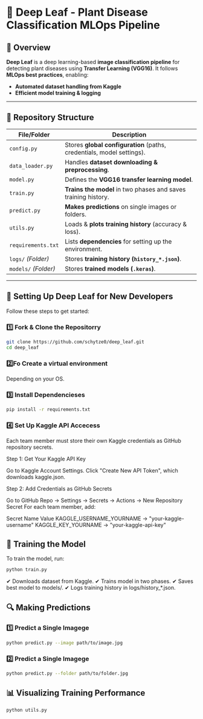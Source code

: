 # 🌱 Deep Leaf - Plant Disease Classification MLOps Pipeline

## 📌 Overview
**Deep Leaf** is a deep learning-based **image classification pipeline** for detecting plant diseases using **Transfer Learning (VGG16)**. It follows **MLOps best practices**, enabling:
- **Automated dataset handling from Kaggle**
- **Efficient model training & logging**

---

## 📂 Repository Structure
| File/Folder            | Description |
|------------------------|-------------|
| `config.py`           | Stores **global configuration** (paths, credentials, model settings). |
| `data_loader.py`      | Handles **dataset downloading & preprocessing**. |
| `model.py`            | Defines the **VGG16 transfer learning model**. |
| `train.py`            | **Trains the model** in two phases and saves training history. |
| `predict.py`          | **Makes predictions** on single images or folders. |
| `utils.py`            | Loads & **plots training history** (accuracy & loss). |
| `requirements.txt`    | Lists **dependencies** for setting up the environment. |
| `logs/` _(Folder)_    | Stores **training history (`history_*.json`)**. |
| `models/` _(Folder)_  | Stores **trained models (`.keras`)**. |

---

## 🚀 **Setting Up Deep Leaf for New Developers**
Follow these steps to get started:

### **1️⃣ Fork & Clone the Repositorry**
```sh
git clone https://github.com/schytze0/deep_leaf.git
cd deep_leaf
```


### **2️⃣Fo Create a virtual environment**
Depending on your OS.


### **3️⃣ Install Dependencieses**
```sh
pip install -r requirements.txt
```


### **4️⃣ Set Up Kaggle API Accecess**
Each team member must store their own Kaggle credentials as GitHub repository secrets.

Step 1: Get Your Kaggle API Key

Go to Kaggle Account Settings.
Click "Create New API Token", which downloads kaggle.json.

Step 2: Add Credentials as GitHub Secrets

Go to GitHub Repo → Settings → Secrets → Actions → New Repository Secret
For each team member, add:

Secret Name		Value
KAGGLE_USERNAME_YOURNAME -> "your-kaggle-username"
KAGGLE_KEY_YOURNAME -> "your-kaggle-api-key"


## **🔄 Training the Model**

To train the model, run:
```sh
python train.py
```

✔ Downloads dataset from Kaggle.
✔ Trains model in two phases.
✔ Saves best model to models/.
✔ Logs training history in logs/history_*.json.


## **🔍 Making Predictions**

### **1️⃣ Predict a Single Imagege**
```sh
python predict.py --image path/to/image.jpg
```

### **2️⃣ Predict a Single Imagege**
```sh
python predict.py --folder path/to/folder.jpg
```

## **📊 Visualizing Training Performance**
```sh
python utils.py
```
